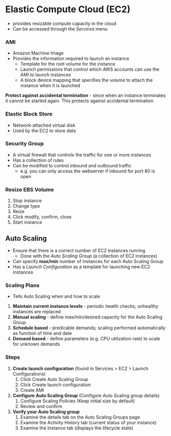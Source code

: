 # Elastic Compute Cloud \(EC2\)

* provides resizable compute capacity in the cloud
* Can be accessed through the _Services_ menu

### AMI

* Amazon Machine Image
* Provides the information required to launch an instance
  * Template for the root volume for the instance
  * Launch permissions that control which AWS accounts can use the AMI to launch instances
  * A block device mapping that specifies the volume to attach the instance when it is launched

**Protect against accidental termination** - since when an instance terminates it cannot be started again. This protects against accidental termination

### Elastic Block Store

* Network-attached virtual disk
* Used by the EC2 to store data

### Security Group

* A virtual firewall that controls the traffic for one or more instances
* Has a collection of rules
* Can be modified to control inbound and outbound traffic
  * e.g. you can only access the webserver if inbound for port 80 is open

### Resize EBS Volume

1. Stop instance
2. Change type
3. Reize
4. Click modify, confirm, close
5. Start instance

## Auto Scaling

* Ensure that there is a correct number of EC2 instances running
  * Done with the _Auto Scaling Group_ \(a collection of EC2 instances\)
* Can specify **max/min** number of instances for each Auto Scaling Group
* Has a _Launch Configuration_ as a template for launching new EC2 instances

### Scaling Plans

* Tells Auto Scaling when and how to scale

1. **Maintain current instance levels** - periodic health checks; unhealthy instances are replaced
2. **Manual scaling** - define max/min/desired capacity for the Auto Scaling Group
3. **Schedule based** - predicable demands; scaling performed automatically as function of time and date
4. **Demand based** - define parameters \(e.g. CPU utilization rate\) to scale for unknown demands

### Steps

1. **Create launch configuration** \(found in Services &gt; EC2 &gt; Launch Configurations\)
   1. Click Create Auto Scaling Group
   2. Click Create launch configuration
   3. Create AMI
2. **Configure Auto Scaling Group** \(Configure Auto Scaling group details\)
   1. Configure Scaling Policies \(Keep initial size by default\)
   2. Review and confirm
3. **Verify your Auto Scaling group**
   1. Examine the details tab on the Auto Scaling Groups page
   2. Examine the Activity History tab \(current status of your instance\)
   3. Examine the Instance tab \(displays the lifecycle state\)



